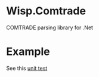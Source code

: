 # Wisp.Comtrade
COMTRADE parsing library for .Net



# Example

See this [unit test](https://github.com/Esticonv/Wisp.Comtrade/blob/master/ComtradeTests/RecordWriterTest.cs)
